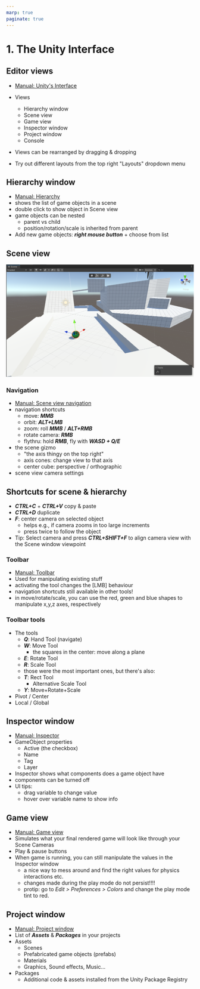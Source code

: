 ```yaml
---
marp: true
paginate: true
---
```

<!-- headingDivider: 3 -->
<!-- class: default -->
# 1. The Unity Interface

## Editor views

* [Manual: Unity's Interface](https://docs.unity3d.com/Manual/UsingTheEditor.html)
* Views
  * Hierarchy window
  * Scene view
  * Game view
  * Inspector window
  * Project window
  * Console

* Views can be rearranged by dragging & dropping
* Try out different layouts from the top right "Layouts" dropdown menu
## Hierarchy window

* [Manual: Hierarchy](https://docs.unity3d.com/Manual/Hierarchy.html)
* shows the list of game objects in a scene
* double click to show object in Scene view
* game objects can be nested
  * parent vs child
  * position/rotation/scale is inherited from parent
* Add new game objects: ***right mouse button*** + choose from list
## Scene view
![the scene view](imgs/week1-sceneview.png)

### Navigation
* [Manual: Scene view navigation](https://docs.unity3d.com/Manual/SceneViewNavigation.html)
* navigation shortcuts
  * move: ***MMB***
  * orbit: ***ALT+LMB***
  * zoom: roll ***MMB*** / ***ALT+RMB***
  * rotate camera: ***RMB***
  * flythru: hold ***RMB***, fly with ***WASD + Q/E***
* the scene gizmo
  * "the axis thingy on the top right"
  * axis cones: change view to that axis
  * center cube: perspective / orthographic
* scene view camera settings
## Shortcuts for scene & hierarchy
* ***CTRL+C*** + ***CTRL+V*** copy & paste
* ***CTRL+D*** duplicate
* ***F***: center camera on selected object
  * helps e.g., if camera zooms in too large increments
  * press twice to follow the object
* Tip: Select camera and press ***CTRL+SHIFT+F*** to align camera view with the Scene window viewpoint
### Toolbar

* [Manual: Toolbar](https://docs.unity3d.com/Manual/Toolbar.html)
* Used for manipulating existing stuff
* activating the tool changes the [LMB] behaviour
* navigation shortcuts still available in other tools!
* in move/rotate/scale, you can use the red, green and blue shapes to manipulate x,y,z axes, respectively
### Toolbar tools
* The tools
  * ***Q***: Hand Tool (navigate)
  * ***W***: Move Tool
    * the squares in the center: move along a plane
  * ***E***: Rotate Tool
  * ***R***: Scale Tool
  * those were the most important ones, but there's also:
  * ***T***: Rect Tool
    * Alternative Scale Tool
  * ***Y***: Move+Rotate+Scale
* Pivot / Center
* Local / Global
## Inspector window

* [Manual: Inspector](https://docs.unity3d.com/Manual/UsingTheInspector.html)
* GameObject properties
  * Active (the checkbox)
  * Name
  * Tag
  * Layer
* Inspector shows what components does a game object have
* components can be turned off
* UI tips:
  * drag variable to change value
  * hover over variable name to show info
 
## Game view

* [Manual: Game view](https://docs.unity3d.com/Manual/GameView.html)
* Simulates what your final rendered game will look like through your Scene Cameras
* Play & pause buttons
* When game is running, you can still manipulate the values in the Inspector window
  * a nice way to mess around and find the right values for physics interactions etc.
  * changes made during the play mode do not persist!!!!
  * protip: go to *Edit > Preferences > Colors* and change the play mode tint to red.

## Project window

* [Manual: Project window](https://docs.unity3d.com/Manual/ProjectView.html)
* List of ***Assets*** & ***Packages*** in your projects
* Assets
	* Scenes
	* Prefabricated game objects (prefabs)
	* Materials
	* Graphics, Sound effects, Music...
* Packages
  * Additional code & assets installed from the Unity Package Registry  